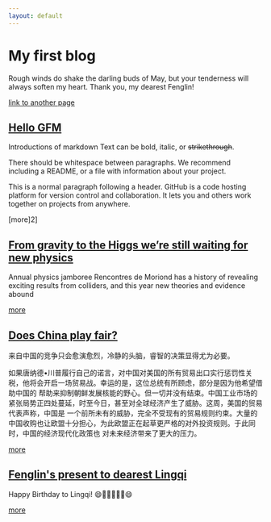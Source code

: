 ```yaml
---
layout: default
---
```


# [][3]My first blog

Rough winds do shake the darling buds of May, but your tenderness will always soften my heart. Thank you, my dearest Fenglin!

[link to another page][1]

[Hello GFM][2]
---
Introductions of markdown
Text can be bold, italic, or ~~strikethrough~~.

There should be whitespace between paragraphs. We recommend including a README, or a file with information about your project.

This is a normal paragraph following a header. GitHub is a code hosting platform for version control and collaboration. It lets you and others work together on projects from anywhere.

[more]2]

[From gravity to the Higgs we’re still waiting for new physics][3]
---
Annual physics jamboree Rencontres de Moriond has a history of revealing exciting results from colliders, and this year new theories and evidence abound

[more][3]

[Does China play fair?][4]
---
来自中国的竞争只会愈演愈烈，冷静的头脑，睿智的决策显得尤为必要。

如果唐纳德•川普履行自己的诺言，对中国对美国的所有贸易出口实行惩罚性关税，他将会开启一场贸易战。幸运的是，这位总统有所顾虑，部分是因为他希望借助中国的 帮助来抑制朝鲜发展核能的野心。但一切并没有结束。中国工业市场的紧张局势正四处蔓延，时至今日，甚至对全球经济产生了威胁。这周，美国的贸易代表声称，中国是 一个前所未有的威胁，完全不受现有的贸易规则约束。大量的中国收购也让欧盟十分担心，为此欧盟正在起草更严格的对外投资规则。于此同时，中国的经济现代化政策也 对未来经济带来了更大的压力。

[more][4]

[Fenglin's present to dearest Lingqi][5]
---
Happy Birthday to Lingqi!
:smile::birthday::tada::birthday::tada::birthday::smile:

[more][5]

[1]:	another-page
[2]:	intro-of-markdown
[3]:	from-gravity-to-the-Higss-we’re-still-waiting-for-new-physics
[4]:	does-China-play-fair
[5]:	Fenglin-present-Lingqi
